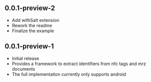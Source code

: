 ## 0.0.1-preview-2
* Add withSalt extension
* Rework the readme
* Finalize the example

## 0.0.1-preview-1
* Initial release
* Provides a framework to extract identifiers from nfc tags and mrz documents
* The full implementation currently only supports android
